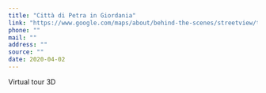 ```yaml
---
title: "Città di Petra in Giordania"
link: "https://www.google.com/maps/about/behind-the-scenes/streetview/treks/petra/"
phone: ""
mail: ""
address: ""
source: ""
date: 2020-04-02
---
```


Virtual tour 3D
